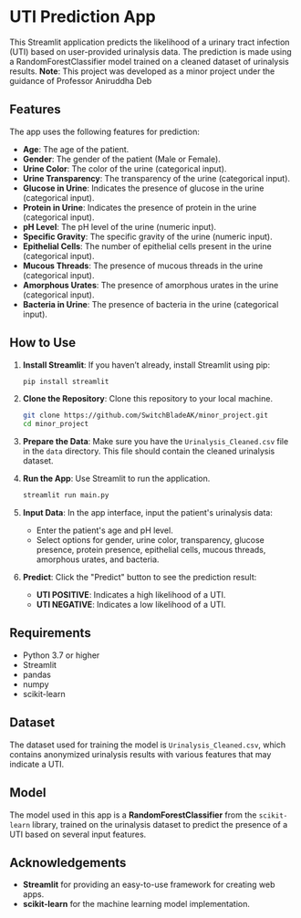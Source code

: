 # UTI Prediction App

This Streamlit application predicts the likelihood of a urinary tract infection (UTI) based on user-provided urinalysis data. The prediction is made using a RandomForestClassifier model trained on a cleaned dataset of urinalysis results.
**Note**: This project was developed as a minor project under the guidance of Professor Aniruddha Deb

## Features

The app uses the following features for prediction:

- **Age**: The age of the patient.
- **Gender**: The gender of the patient (Male or Female).
- **Urine Color**: The color of the urine (categorical input).
- **Urine Transparency**: The transparency of the urine (categorical input).
- **Glucose in Urine**: Indicates the presence of glucose in the urine (categorical input).
- **Protein in Urine**: Indicates the presence of protein in the urine (categorical input).
- **pH Level**: The pH level of the urine (numeric input).
- **Specific Gravity**: The specific gravity of the urine (numeric input).
- **Epithelial Cells**: The number of epithelial cells present in the urine (categorical input).
- **Mucous Threads**: The presence of mucous threads in the urine (categorical input).
- **Amorphous Urates**: The presence of amorphous urates in the urine (categorical input).
- **Bacteria in Urine**: The presence of bacteria in the urine (categorical input).

## How to Use

1. **Install Streamlit**: If you haven’t already, install Streamlit using pip:

    ```bash
    pip install streamlit
    ```

2. **Clone the Repository**: Clone this repository to your local machine.

    ```bash
    git clone https://github.com/SwitchBladeAK/minor_project.git
    cd minor_project
    ```

3. **Prepare the Data**: Make sure you have the `Urinalysis_Cleaned.csv` file in the `data` directory. This file should contain the cleaned urinalysis dataset.

4. **Run the App**: Use Streamlit to run the application.

    ```bash
    streamlit run main.py
    ```

5. **Input Data**: In the app interface, input the patient's urinalysis data:
   - Enter the patient's age and pH level.
   - Select options for gender, urine color, transparency, glucose presence, protein presence, epithelial cells, mucous threads, amorphous urates, and bacteria.

6. **Predict**: Click the "Predict" button to see the prediction result:
   - **UTI POSITIVE**: Indicates a high likelihood of a UTI.
   - **UTI NEGATIVE**: Indicates a low likelihood of a UTI.

## Requirements

- Python 3.7 or higher
- Streamlit
- pandas
- numpy
- scikit-learn

## Dataset

The dataset used for training the model is `Urinalysis_Cleaned.csv`, which contains anonymized urinalysis results with various features that may indicate a UTI.

## Model

The model used in this app is a **RandomForestClassifier** from the `scikit-learn` library, trained on the urinalysis dataset to predict the presence of a UTI based on several input features.

## Acknowledgements

- **Streamlit** for providing an easy-to-use framework for creating web apps.
- **scikit-learn** for the machine learning model implementation.
